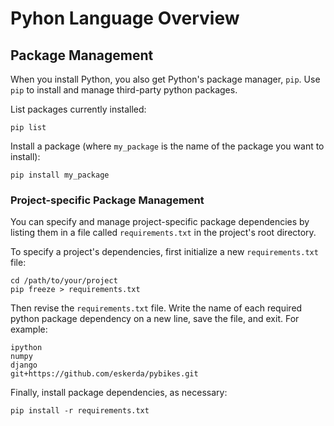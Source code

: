# Pyhon Language Overview

## Package Management

When you install Python, you also get Python's package manager, `pip`. Use `pip` to install and manage third-party python packages.

List packages currently installed:

```shell
pip list
```

Install a package (where `my_package` is the name of the package you want to install):

```shell
pip install my_package
```

### Project-specific Package Management

You can specify and manage project-specific package dependencies by listing them in a file called `requirements.txt` in the project's root directory.

To specify a project's dependencies, first initialize a new `requirements.txt` file:

```shell
cd /path/to/your/project
pip freeze > requirements.txt
```

Then revise the `requirements.txt` file. Write the name of each required python package dependency on a new line, save the file, and exit. For example:

    ipython
    numpy
    django
    git+https://github.com/eskerda/pybikes.git

Finally, install package dependencies, as necessary:

```shell
pip install -r requirements.txt
```
